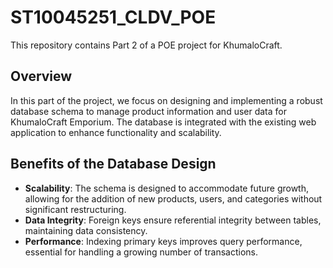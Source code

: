 # ST10045251_CLDV_POE
This repository contains Part 2 of a POE project for KhumaloCraft.

## Overview
In this part of the project, we focus on designing and implementing a robust database schema to manage product information and user data for KhumaloCraft Emporium. The database is integrated with the existing web application to enhance functionality and scalability.

## Benefits of the Database Design
- **Scalability**: The schema is designed to accommodate future growth, allowing for the addition of new products, users, and categories without significant restructuring.
- **Data Integrity**: Foreign keys ensure referential integrity between tables, maintaining data consistency.
- **Performance**: Indexing primary keys improves query performance, essential for handling a growing number of transactions.

